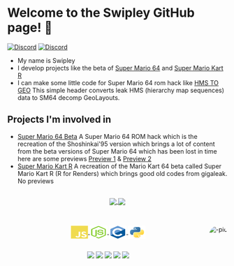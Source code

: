 # Welcome to the **Swipley** GitHub page! 👋

[![Discord](https://img.shields.io/discord/727634138600833026?label=Hivernia%20Minecraft%20Server&style=for-the-badge)](https://discord.gg/nRMGe6s7fM)
[![Discord](https://img.shields.io/discord/894376728124878859?label=Beta%20Hack%20Project&style=for-the-badge)](https://discord.gg/W2Hsvm23na)

- My name is Swipley
- I develop projects like the beta of [Super Mario 64](https://github.com/) and [Super Mario Kart R](https://github.com/)
- I can make some little code for Super Mario 64 rom hack like [HMS TO GEO](https://github.com/Swipley/convert_hms_to_geo) This simple header converts leak HMS (hierarchy map sequences) data to SM64 decomp GeoLayouts.

## Projects I'm involved in
- [Super Mario 64 Beta](https://github.com/)
A Super Mario 64 ROM hack which is the recreation of the Shoshinkai'95 version which brings a lot of content from the beta versions of Super Mario 64 which has been lost in time here are some previews [Preview 1](https://youtu.be/JIK3ZkndXMM) & [Preview 2](https://youtu.be/33fHR9LtmV4)
- [Super Mario Kart R](https://github.com/)
A recreation of the Mario Kart 64 beta called Super Mario Kart R (R for Renders) which brings good old codes from gigaleak. No previews

##


<div align="center">
  <a href="#">
  <img align="center" src="https://github-readme-stats.vercel.app/api/top-langs/?username=Swipley&layout=compact&theme=dracula" width="350" />
</a>
<a href="#">
  <img align="center" src="https://github-readme-stats.vercel.app/api?username=Swipley&layout=compact&theme=dracula" width="400" />
<div style="display: inline_block"><br>
  
  ##
  
  <img align="center" alt="Js" height="30" width="40" src="https://raw.githubusercontent.com/devicons/devicon/master/icons/javascript/javascript-plain.svg">
  <img align="center" alt="Nodejs" height="30" width="40" src="https://raw.githubusercontent.com/devicons/devicon/master/icons/nodejs/nodejs-original.svg">
  <img align="center" alt="C" height="30" width="40" src="https://raw.githubusercontent.com/devicons/devicon/master/icons/c/c-original.svg">
  <img align="center" alt="Python" height="30" width="40" src="https://raw.githubusercontent.com/devicons/devicon/master/icons/python/python-original.svg">
  <img align="right" alt="-pic" height="150" style="border-radius:50px;" src="https://avatars.githubusercontent.com/u/89121771?v=4">
</div>
  
  ##
 
<div> 
  <a href="https://www.youtube.com/channel/UCpy71Jo23viuKAnzalWq1ww" target="_blank"><img src="https://img.shields.io/badge/YouTube-FF0000?style=for-the-badge&logo=youtube&logoColor=white" target="_blank"></a>
  <a href="https://twitter.com/Swipley" target="_blank"><img src="https://img.shields.io/badge/Twitter-1DA1F2?style=for-the-badge&logo=twitter&logoColor=white" target="_blank"></a>
  <a href="https://instagram.com/swiipley" target="_blank"><img src="https://img.shields.io/badge/-Instagram-%23E4405F?style=for-the-badge&logo=instagram&logoColor=white" target="_blank"></a>
 	<a href="https://www.twitch.tv/swipley" target="_blank"><img src="https://img.shields.io/badge/Twitch-9146FF?style=for-the-badge&logo=twitch&logoColor=white" target="_blank"></a>
 <a href="https://discord.gg/W2Hsvm23na" target="_blank"><img src="https://img.shields.io/badge/Discord-7289DA?style=for-the-badge&logo=discord&logoColor=white" target="_blank"></a>
 
</div>
